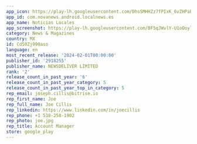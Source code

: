 ```yaml
---
app_icon: https://play-lh.googleusercontent.com/DhsSMHHZz7fPIxK_6vZHPaEoezJ7rEULmWOUmkbfqLHOkG49fGEOmYHjvMOBswJie-U
app_id: com.novanews.android.localnews.es
app_name: Noticias Locales
app_screenshot: https://play-lh.googleusercontent.com/BF5qJWvlY-U1oOoylaXAFeXKM69UjcTQdseHP3LMl97_UI7z-wMBtF_1akqKXzL5D9c
category: News & Magazines
country: MX
id: Cd50Zj990aso
language: en
most_recent_release: '2024-02-01T00:00:00'
publisher_id: '2918255'
publisher_name: NEWSDELIVER LIMITED
rank: '2'
release_count_in_past_year: '6'
release_count_in_past_year_category: 5
release_count_in_past_year_top_in_category: 5
rep_email: joseph.cillis@bitrise.io
rep_first_name: Joe
rep_full_name: Joe Cillis
rep_linkedin: https://www.linkedin.com/in/joecillis
rep_phone: +1 518-258-1902
rep_photo: joe.jpg
rep_title: Account Manager
store: google_play
---
```

